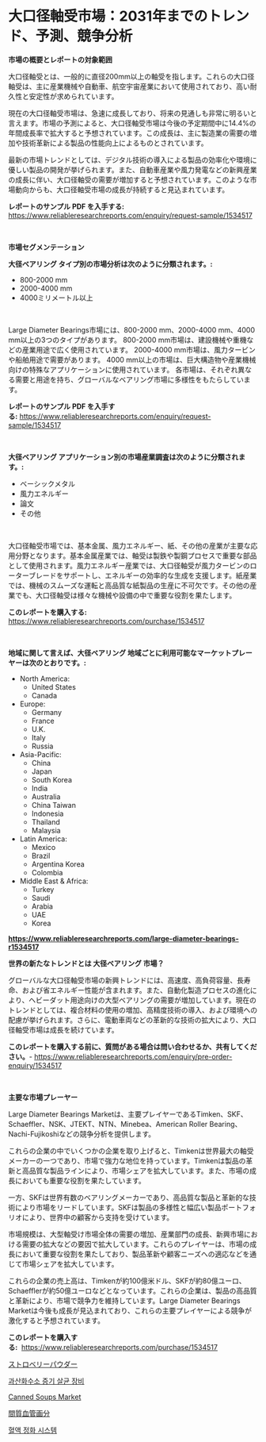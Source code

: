 <p><h1>大口径軸受市場：2031年までのトレンド、予測、競争分析</h1></p><p><strong>市場の概要とレポートの対象範囲</strong></p>
<p><p>大口径軸受とは、一般的に直径200mm以上の軸受を指します。これらの大口径軸受は、主に産業機械や自動車、航空宇宙産業において使用されており、高い耐久性と安定性が求められています。</p><p>現在の大口径軸受市場は、急速に成長しており、将来の見通しも非常に明るいと言えます。市場の予測によると、大口径軸受市場は今後の予定期間中に14.4%の年間成長率で拡大すると予想されています。この成長は、主に製造業の需要の増加や技術革新による製品の性能向上によるものとされています。</p><p>最新の市場トレンドとしては、デジタル技術の導入による製品の効率化や環境に優しい製品の開発が挙げられます。また、自動車産業や風力発電などの新興産業の成長に伴い、大口径軸受の需要が増加すると予想されています。このような市場動向からも、大口径軸受市場の成長が持続すると見込まれています。</p></p>
<p><strong>レポートのサンプル PDF を入手する:</strong> <a href="https://www.reliableresearchreports.com/enquiry/request-sample/1534517">https://www.reliableresearchreports.com/enquiry/request-sample/1534517</a></p>
<p>&nbsp;</p>
<p><strong>市場セグメンテーション</strong></p>
<p><strong>大径ベアリング タイプ別の市場分析は次のように分類されます。:</strong></p>
<p><ul><li>800-2000 mm</li><li>2000-4000 mm</li><li>4000ミリメートル以上</li></ul></p>
<p>&nbsp;</p>
<p><p>Large Diameter Bearings市場には、800-2000 mm、2000-4000 mm、4000 mm以上の3つのタイプがあります。 800-2000 mm市場は、建設機械や重機などの産業用途で広く使用されています。 2000-4000 mm市場は、風力タービンや船舶用途で需要があります。 4000 mm以上の市場は、巨大構造物や産業機械向けの特殊なアプリケーションに使用されています。 各市場は、それぞれ異なる需要と用途を持ち、グローバルなベアリング市場に多様性をもたらしています。</p></p>
<p><strong>レポートのサンプル PDF を入手する:</strong>&nbsp;<a href="https://www.reliableresearchreports.com/enquiry/request-sample/1534517">https://www.reliableresearchreports.com/enquiry/request-sample/1534517</a></p>
<p>&nbsp;</p>
<p><strong> 大径ベアリング アプリケーション別の市場産業調査は次のように分類されます。:</strong></p>
<p><ul><li>ベーシックメタル</li><li>風力エネルギー</li><li>論文</li><li>その他</li></ul></p>
<p>&nbsp;</p>
<p><p>大口径軸受市場では、基本金属、風力エネルギー、紙、その他の産業が主要な応用分野となります。基本金属産業では、軸受は製鉄や製鋼プロセスで重要な部品として使用されます。風力エネルギー産業では、大口径軸受が風力タービンのローターブレードをサポートし、エネルギーの効率的な生成を支援します。紙産業では、機械のスムーズな運転と高品質な紙製品の生産に不可欠です。その他の産業でも、大口径軸受は様々な機械や設備の中で重要な役割を果たします。</p></p>
<p><strong>このレポートを購入する:</strong>&nbsp; <a href="https://www.reliableresearchreports.com/purchase/1534517">https://www.reliableresearchreports.com/purchase/1534517</a></p>
<p>&nbsp;</p>
<p><strong>地域に関して言えば、大径ベアリング 地域ごとに利用可能なマーケットプレーヤーは次のとおりです。:</strong></p>
<p><ul>
    <li>
        North America:
        <ul>
            <li>United States</li>
            <li>Canada</li>
        </ul>
    </li>
    <li>
        Europe:
        <ul>
            <li>Germany</li>
            <li>France</li>
            <li>U.K.</li>
            <li>Italy</li>
            <li>Russia</li>
        </ul>
    </li>
    <li>
        Asia-Pacific:
        <ul>
            <li>China</li>
            <li>Japan</li>
            <li>South Korea</li>
            <li>India</li>
            <li>Australia</li>
            <li>China Taiwan</li>
            <li>Indonesia</li>
            <li>Thailand</li>
            <li>Malaysia</li>
        </ul>
    </li>
    <li>
        Latin America:
        <ul>
            <li>Mexico</li>
            <li>Brazil</li>
            <li>Argentina Korea</li>
            <li>Colombia</li>
        </ul>
    </li>
    <li>
        Middle East & Africa:
        <ul>
            <li>Turkey</li>
            <li>Saudi</li>
            <li>Arabia</li>
            <li>UAE</li>
            <li>Korea</li>
        </ul>
    </li>
    </ul></p>
<p><strong><a href="https://www.reliableresearchreports.com/large-diameter-bearings-r1534517">https://www.reliableresearchreports.com/large-diameter-bearings-r1534517</a></strong>&nbsp;</p>
<p><strong>世界の新たなトレンドとは 大径ベアリング 市場？</strong></p>
<p><p>グローバルな大口径軸受市場の新興トレンドには、高速度、高負荷容量、長寿命、および省エネルギー性能が含まれます。また、自動化製造プロセスの進化により、ヘビーダット用途向けの大型ベアリングの需要が増加しています。現在のトレンドとしては、複合材料の使用の増加、高精度技術の導入、および環境への配慮が挙げられます。さらに、電動車両などの革新的な技術の拡大により、大口径軸受市場は成長を続けています。</p></p>
<p><strong>このレポートを購入する前に、質問がある場合は問い合わせるか、共有してください。</strong>- <a href="https://www.reliableresearchreports.com/enquiry/pre-order-enquiry/1534517">https://www.reliableresearchreports.com/enquiry/pre-order-enquiry/1534517</a></p>
<p>&nbsp;</p>
<p><strong>主要な市場プレーヤー</strong></p>
<p><p>Large Diameter Bearings Marketは、主要プレイヤーであるTimken、SKF、Schaeffler、NSK、JTEKT、NTN、Minebea、American Roller Bearing、Nachi-Fujikoshiなどの競争分析を提供します。</p><p>これらの企業の中でいくつかの企業を取り上げると、Timkenは世界最大の軸受メーカーの一つであり、市場で強力な地位を持っています。Timkenは製品の革新と高品質な製品ラインにより、市場シェアを拡大しています。また、市場の成長においても重要な役割を果たしています。</p><p>一方、SKFは世界有数のベアリングメーカーであり、高品質な製品と革新的な技術により市場をリードしています。SKFは製品の多様性と幅広い製品ポートフォリオにより、世界中の顧客から支持を受けています。</p><p>市場規模は、大型軸受け市場全体の需要の増加、産業部門の成長、新興市場における需要の拡大などの要因で拡大しています。これらのプレイヤーは、市場の成長において重要な役割を果たしており、製品革新や顧客ニーズへの適応などを通じて市場シェアを拡大しています。</p><p>これらの企業の売上高は、Timkenが約100億米ドル、SKFが約80億ユーロ、Schaefflerが約50億ユーロなどとなっています。これらの企業は、製品の高品質と革新により、市場で競争力を維持しています。Large Diameter Bearings Marketは今後も成長が見込まれており、これらの主要プレイヤーによる競争が激化すると予想されています。</p></p>
<p><strong>このレポートを購入する:</strong>&nbsp;&nbsp;<a href="https://www.reliableresearchreports.com/purchase/1534517">https://www.reliableresearchreports.com/purchase/1534517</a></p>
<p><p><a href="https://github.com/bevdtkn4419963/Market-Research-Report-List-1/blob/main/318837418105.md">ストロベリーパウダー</a></p><p><a href="https://github.com/KellyLyncyh543964/Market-Research-Report-List-1/blob/main/841225516324.md">과산화수소 증기 살균 장비</a></p><p><a href="https://github.com/joannesouthgate/Market-Research-Report-List-2/blob/main/canned-soups-market.md">Canned Soups Market</a></p><p><a href="https://github.com/MosesSpinka1914/Market-Research-Report-List-1/blob/main/207837618106.md">間質血管画分</a></p><p><a href="https://github.com/laholand/Market-Research-Report-List-3/blob/main/372294016323.md">혈액 정화 시스템</a></p></p>